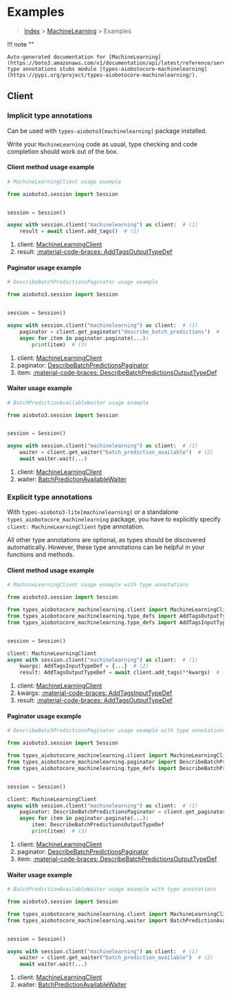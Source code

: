 # Examples

> [Index](../README.md) > [MachineLearning](./README.md) > Examples

!!! note ""

    Auto-generated documentation for [MachineLearning](https://boto3.amazonaws.com/v1/documentation/api/latest/reference/services/machinelearning.html#machinelearning)
    type annotations stubs module [types-aiobotocore-machinelearning](https://pypi.org/project/types-aiobotocore-machinelearning/).

## Client

### Implicit type annotations

Can be used with `types-aioboto3[machinelearning]` package installed.

Write your `MachineLearning` code as usual,
type checking and code completion should work out of the box.



#### Client method usage example

```python
# MachineLearningClient usage example

from aioboto3.session import Session


session = Session()

async with session.client("machinelearning") as client:  # (1)
    result = await client.add_tags()  # (2)
```

1. client: [MachineLearningClient](./client.md)
2. result: [:material-code-braces: AddTagsOutputTypeDef](./type_defs.md#addtagsoutputtypedef)



#### Paginator usage example

```python
# DescribeBatchPredictionsPaginator usage example

from aioboto3.session import Session


session = Session()

async with session.client("machinelearning") as client:  # (1)
    paginator = client.get_paginator("describe_batch_predictions")  # (2)
    async for item in paginator.paginate(...):
        print(item)  # (3)
```

1. client: [MachineLearningClient](./client.md)
2. paginator: [DescribeBatchPredictionsPaginator](./paginators.md#describebatchpredictionspaginator)
3. item: [:material-code-braces: DescribeBatchPredictionsOutputTypeDef](./type_defs.md#describebatchpredictionsoutputtypedef)



#### Waiter usage example

```python
# BatchPredictionAvailableWaiter usage example

from aioboto3.session import Session


session = Session()

async with session.client("machinelearning") as client:  # (1)
    waiter = client.get_waiter("batch_prediction_available")  # (2)
    await waiter.wait(...)
```

1. client: [MachineLearningClient](./client.md)
2. waiter: [BatchPredictionAvailableWaiter](./waiters.md#batchpredictionavailablewaiter)


### Explicit type annotations

With `types-aioboto3-lite[machinelearning]`
or a standalone `types_aiobotocore_machinelearning` package, you have to explicitly specify
`client: MachineLearningClient` type annotation.

All other type annotations are optional, as types should be discovered automatically.
However, these type annotations can be helpful in your functions and methods.


#### Client method usage example

```python
# MachineLearningClient usage example with type annotations

from aioboto3.session import Session

from types_aiobotocore_machinelearning.client import MachineLearningClient
from types_aiobotocore_machinelearning.type_defs import AddTagsOutputTypeDef
from types_aiobotocore_machinelearning.type_defs import AddTagsInputTypeDef


session = Session()

client: MachineLearningClient
async with session.client("machinelearning") as client:  # (1)
    kwargs: AddTagsInputTypeDef = {...}  # (2)
    result: AddTagsOutputTypeDef = await client.add_tags(**kwargs)  # (3)
```

1. client: [MachineLearningClient](./client.md)
2. kwargs: [:material-code-braces: AddTagsInputTypeDef](./type_defs.md#addtagsinputtypedef)
3. result: [:material-code-braces: AddTagsOutputTypeDef](./type_defs.md#addtagsoutputtypedef)



#### Paginator usage example

```python
# DescribeBatchPredictionsPaginator usage example with type annotations

from aioboto3.session import Session

from types_aiobotocore_machinelearning.client import MachineLearningClient
from types_aiobotocore_machinelearning.paginator import DescribeBatchPredictionsPaginator
from types_aiobotocore_machinelearning.type_defs import DescribeBatchPredictionsOutputTypeDef


session = Session()

client: MachineLearningClient
async with session.client("machinelearning") as client:  # (1)
    paginator: DescribeBatchPredictionsPaginator = client.get_paginator("describe_batch_predictions")  # (2)
    async for item in paginator.paginate(...):
        item: DescribeBatchPredictionsOutputTypeDef
        print(item)  # (3)
```

1. client: [MachineLearningClient](./client.md)
2. paginator: [DescribeBatchPredictionsPaginator](./paginators.md#describebatchpredictionspaginator)
3. item: [:material-code-braces: DescribeBatchPredictionsOutputTypeDef](./type_defs.md#describebatchpredictionsoutputtypedef)



#### Waiter usage example

```python
# BatchPredictionAvailableWaiter usage example with type annotations

from aioboto3.session import Session

from types_aiobotocore_machinelearning.client import MachineLearningClient
from types_aiobotocore_machinelearning.waiter import BatchPredictionAvailableWaiter


session = Session()

async with session.client("machinelearning") as client:  # (1)
    waiter = client.get_waiter("batch_prediction_available")  # (2)
    await waiter.wait(...)
```

1. client: [MachineLearningClient](./client.md)
2. waiter: [BatchPredictionAvailableWaiter](./waiters.md#batchpredictionavailablewaiter)


